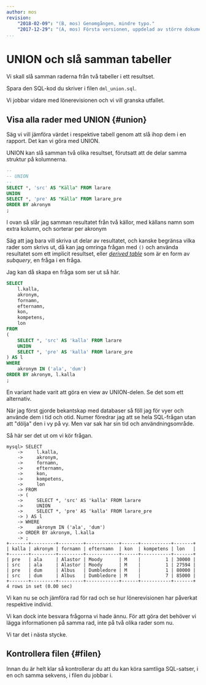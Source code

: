 ```yaml
---
author: mos
revision:
    "2018-02-09": "(B, mos) Genomgången, mindre typo."
    "2017-12-29": "(A, mos) Första versionen, uppdelad av större dokument."
...
```

UNION och slå samman tabeller
==================================

Vi skall slå samman raderna från två tabeller i ett resultset.

Spara den SQL-kod du skriver i filen `dml_union.sql`.

Vi jobbar vidare med lönerevisionen och vi vill granska utfallet.



Visa alla rader med UNION {#union}
----------------------------------

Säg vi vill jämföra värdet i respektive tabell genom att slå ihop dem i en rapport. Det kan vi göra med UNION.

UNION kan slå samman två olika resultset, förutsatt att de delar samma struktur på kolumnerna.

```sql
--
-- UNION
--
SELECT *, 'src' AS "Källa" FROM larare
UNION
SELECT *, 'pre' AS "Källa" FROM larare_pre
ORDER BY akronym
;
```

I ovan så slår jag samman resultatet från två källor, med källans namn som extra kolumn, och sorterar per akronym

Säg att jag bara vill skriva ut delar av resultatet, och kanske begränsa vilka rader som skrivs ut, då kan jag omringa frågan med `()` och använda resultatet som ett implicit resultset, eller [_derived table_](https://dev.mysql.com/doc/refman/5.7/en/derived-tables.html) som är en form av _subquery_, en fråga i en fråga.

Jag kan då skapa en fråga som ser ut så här.

```sql
SELECT
	l.kalla,
    akronym,
    fornamn,
    efternamn,
    kon,
    kompetens,
    lon
FROM
(
	SELECT *, 'src' AS 'kalla' FROM larare
	UNION
	SELECT *, 'pre' AS 'kalla' FROM larare_pre
) AS l
WHERE
	akronym IN ('ala', 'dum')
ORDER BY akronym, l.kalla
;
```

En variant hade varit att göra en view av UNION-delen. Se det som ett alternativ.

När jag först gjorde bekantskap med databaser så föll jag för vyer och använde dem i tid och otid. Numer föredrar jag att se hela SQL-frågan utan att "dölja" den i vy på vy. Men var sak har sin tid och användningsområde.

Så här ser det ut om vi kör frågan.

```text
mysql> SELECT
    ->     l.kalla,
    ->     akronym,
    ->     fornamn,
    ->     efternamn,
    ->     kon,
    ->     kompetens,
    ->     lon
    -> FROM
    -> (
    ->     SELECT *, 'src' AS 'kalla' FROM larare
    ->     UNION
    ->     SELECT *, 'pre' AS 'kalla' FROM larare_pre
    -> ) AS l
    -> WHERE
    ->     akronym IN ('ala', 'dum')
    -> ORDER BY akronym, l.kalla
    -> ;
+-------+---------+---------+------------+------+-----------+-------+
| kalla | akronym | fornamn | efternamn  | kon  | kompetens | lon   |
+-------+---------+---------+------------+------+-----------+-------+
| pre   | ala     | Alastor | Moody      | M    |         1 | 30000 |
| src   | ala     | Alastor | Moody      | M    |         1 | 27594 |
| pre   | dum     | Albus   | Dumbledore | M    |         1 | 80000 |
| src   | dum     | Albus   | Dumbledore | M    |         7 | 85000 |
+-------+---------+---------+------------+------+-----------+-------+
4 rows in set (0.00 sec)
```

Vi kan nu se och jämföra rad för rad och se hur lönerevisionen har påverkat respektive individ.

Vi kan dock inte besvara frågorna vi hade ännu. För att göra det behöver vi lägga informationen på samma rad, inte på två olika rader som nu.

Vi tar det i nästa stycke.



Kontrollera filen {#filen}
----------------------------------

Innan du är helt klar så kontrollerar du att du kan köra samtliga SQL-satser, i en och samma sekvens, i filen du jobbar i.
